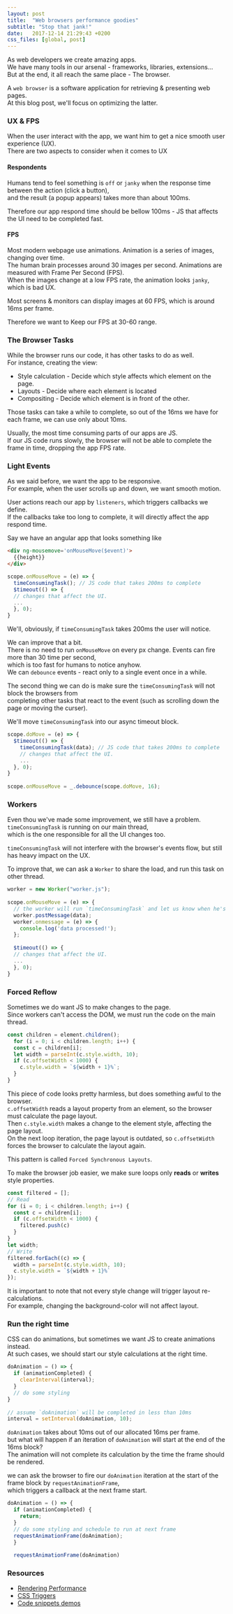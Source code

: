 ```yaml
---
layout: post
title:  "Web browsers performance goodies"
subtitle: "Stop that jank!"
date:   2017-12-14 21:29:43 +0200
css_files: [global, post]
---
```

As web developers we create amazing apps.  
We have many tools in our arsenal - frameworks, libraries, extensions...  
But at the end, it all reach the same place - The browser.

A `web browser` is a software application for retrieving & presenting web pages.  
At this blog post, we'll focus on optimizing the latter.

### UX & FPS

When the user interact with the app, we want him to get a nice smooth user experience (UX).  
There are two aspects to consider when it comes to UX

#### Respondents

Humans tend to feel something is `off` or `janky` when the response time between the action (click a button),  
and the result (a popup appears) takes more than about 100ms.

Therefore our app respond time should be bellow 100ms - JS that affects the UI need to be completed fast.

#### FPS

Most modern webpage use animations. Animation is a series of images, changing over time.  
The human brain processes around 30 images per second. Animations are measured with Frame Per Second (FPS).  
When the images change at a low FPS rate, the animation looks `janky`, which is bad UX.

Most screens & monitors can display images at 60 FPS, which is around 16ms per frame.

Therefore we want to Keep our FPS at 30-60 range.

### The Browser Tasks

While the browser runs our code, it has other tasks to do as well.  
For instance, creating the view:

*   Style calculation - Decide which style affects which element on the page.
*   Layouts - Decide where each element is located
*   Compositing - Decide which element is in front of the other.

Those tasks can take a while to complete, so out of the 16ms we have for each frame, we can use only about 10ms.

Usually, the most time consuming parts of our apps are JS.  
If our JS code runs slowly, the browser will not be able to complete the frame in time, dropping the app FPS rate.

### Light Events

As we said before, we want the app to be responsive.  
For example, when the user scrolls up and down, we want smooth motion.

User actions reach our app by `listeners`, which triggers callbacks we define.  
If the callbacks take too long to complete, it will directly affect the app respond time.

Say we have an angular app that looks something like
```HTML
<div ng-mousemove='onMouseMove($event)'>
  {{height}}
</div>
```
```javascript
scope.onMouseMove = (e) => {
  timeConsumingTask(); // JS code that takes 200ms to complete
  $timeout(() => {
  // changes that affect the UI.
  ...
  }, 0);
}
```

We'll, obviously, if `timeConsumingTask` takes 200ms the user will notice.

We can improve that a bit.  
There is no need to run `onMouseMove` on every px change. Events can fire more than 30 time per second,  
which is too fast for humans to notice anyhow.  
We can `debounce` events - react only to a single event once in a while.

The second thing we can do is make sure the `timeConsumingTask` will not block the browsers from  
completing other tasks that react to the event (such as scrolling down the page or moving the curser).

We'll move `timeConsumingTask` into our async timeout block.
```javascript
scope.doMove = (e) => {
  $timeout(() => {
    timeConsumingTask(data); // JS code that takes 200ms to complete
    // changes that affect the UI.
    ...
  }, 0);
}
  
scope.onMouseMove = _.debounce(scope.doMove, 16);
```

### Workers

Even thou we've made some improvement, we still have a problem. `timeConsumingTask` is running on our main thread,  
which is the one responsible for all the UI changes too.

`timeConsumingTask` will not interfere with the browser's events flow, but still has heavy impact on the UX.

To improve that, we can ask a `Worker` to share the load, and run this task on other thread.
```javascript
worker = new Worker("worker.js");
    
scope.onMouseMove = (e) => {
  // the worker will run `timeConsumingTask` and let us know when he's done
  worker.postMessage(data); 
  worker.onmessage = (e) => {
    console.log('data processed!');
  };
  
  $timeout(() => {
  // changes that affect the UI.
  ...
  }, 0);
}
```

### Forced Reflow

Sometimes we do want JS to make changes to the page.  
Since workers can't access the DOM, we must run the code on the main thread.
```javascript
const children = element.children();
  for (i = 0; i < children.length; i++) {
  const c = children[i];
  let width = parseInt(c.style.width, 10);
  if (c.offsetWidth < 1000) {
    c.style.width = `${width + 1}%`;
  }
}
```

This piece of code looks pretty harmless, but does something awful to the browser.  
`c.offsetWidth` reads a layout property from an element, so the browser must calculate the page layout.  
Then `c.style.width` makes a change to the element style, affecting the page layout.  
On the next loop iteration, the page layout is outdated, so `c.offsetWidth` forces the browser to calculate the layout again.

This pattern is called `Forced Synchronous Layouts`.

To make the browser job easier, we make sure loops only **reads** or **writes** style properties.
```javascript
const filtered = [];
// Read
for (i = 0; i < children.length; i++) {
  const c = children[i];
  if (c.offsetWidth < 1000) {
    filtered.push(c)
  }
}
let width;
// Write
filtered.forEach((c) => {
  width = parseInt(c.style.width, 10);
  c.style.width = `${width + 1}%`
});
```

It is important to note that not every style change will trigger layout re-calculations.  
For example, changing the background-color will not affect layout.

### Run the right time

CSS can do animations, but sometimes we want JS to create animations instead.  
At such cases, we should start our style calculations at the right time.
```javascript
doAnimation = () => {
  if (animationCompleted) {
    clearInterval(interval);
  }
  // do some styling
}
    
// assume `doAnimation` will be completed in less than 10ms
interval = setInterval(doAnimation, 10);
```

`doAnimation` takes about 10ms out of our allocated 16ms per frame.  
but what will happen if an iteration of `doAnimation` will start at the end of the 16ms block?  
The animation will not complete its calculation by the time the frame should be rendered.

we can ask the browser to fire our `doAnimation` iteration at the start of the frame block by `requestAnimationFrame`,  
which triggers a callback at the next frame start.
```javascript
doAnimation = () => {
  if (animationCompleted) {
    return;
  }
  // do some styling and schedule to run at next frame
  requestAnimationFrame(doAnimation);
  }
  
  requestAnimationFrame(doAnimation)
```

### Resources

*   [Rendering Performance](https://developers.google.com/web/fundamentals/performance/rendering/)
*   [CSS Triggers](https://csstriggers.com/)
*   [Code snippets demos](https://github.com/guyogev/client-optimizations-playground)